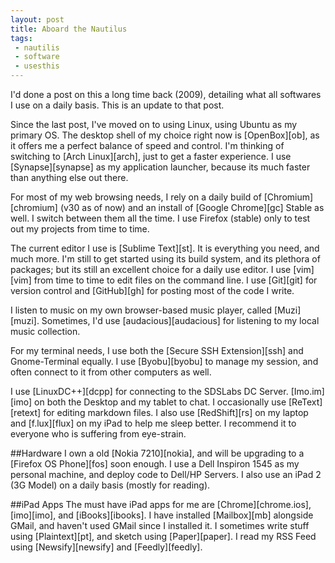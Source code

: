 ```yaml
---
layout: post
title: Aboard the Nautilus
tags:
 - nautilis
 - software
 - usesthis
---
```

I'd done a post on this a long time back (2009), detailing
what all softwares I use on a daily basis. This
is an update to that post.

Since the last post, I've moved on to using Linux, using
Ubuntu as my primary OS. The desktop shell of my
choice right now is [OpenBox][ob], as it offers me
a perfect balance of speed and control. I'm thinking of switching
to [Arch Linux][arch], just to get a faster experience. I use 
[Synapse][synapse] as my application launcher, because its much faster
than anything else out there.

For most of my web browsing needs, I rely on a daily
build of [Chromium][chromium] (v30 as of now) and an install
of [Google Chrome][gc] Stable as well. I switch between
them all the time. I use Firefox (stable) only to
test out my projects from time to time.

The current editor I use is [Sublime Text][st]. It is
everything you need, and much more. I'm still to
get started using its build system, and its
plethora of packages; but its still an excellent
choice for a daily use editor. I use [vim][vim]
from time to time to edit files on the command
line. I use [Git][git] for version control and [GitHub][gh]
for posting most of the code I write.

I listen to music on my own browser-based music
player, called [Muzi][muzi]. Sometimes, I'd use
[audacious][audacious] for listening to my local
music collection.

For my terminal needs, I use both the [Secure SSH
Extension][ssh] and Gnome-Terminal equally. I use
[Byobu][byobu] to manage my session, and often
connect to it from other computers as well.

I use [LinuxDC++][dcpp] for connecting to the 
SDSLabs DC Server. [Imo.im][imo] on both the
Desktop and my tablet to chat. I occasionally use [ReText][retext]
for editing markdown files. I also use [RedShift][rs] on my laptop and [f.lux][flux]
on my iPad to help me sleep better. I recommend it to everyone who is
suffering from eye-strain.

##Hardware
I own a old [Nokia 7210][nokia], and will be upgrading to a [Firefox OS Phone][fos] soon enough. I use a Dell Inspiron 1545 as my personal machine, and deploy code to Dell/HP Servers. I also use an iPad 2 (3G Model) on a daily basis (mostly for reading).

##iPad Apps
The must have iPad apps for me are [Chrome][chrome.ios], [imo][imo],  and [iBooks][ibooks]. I have installed [Mailbox][mb] alongside GMail, and haven't used GMail since
I installed it. I sometimes write stuff using [Plaintext][pt], and sketch using [Paper][paper]. I read my RSS Feed using [Newsify][newsify] and [Feedly][feedly].